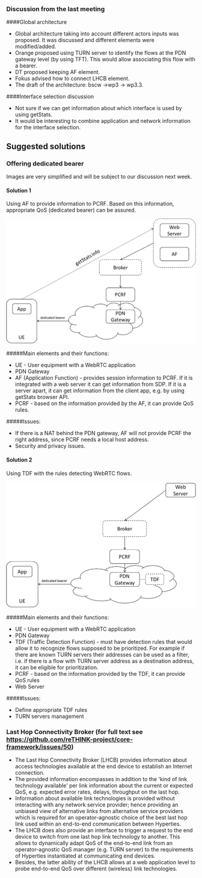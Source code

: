 ### Discussion from the last meeting
####Global architecture
* Global architecture taking into account different actors inputs was proposed. It was discussed and different elements were
modified/added.
*   Orange proposed using TURN server to identify the flows at the PDN gateway level (by using TFT). This would allow associating this flow with a bearer.
*   DT proposed keeping AF element.
*   Fokus advised how to connect LHCB element.
* The draft of the architecture: bscw ->wp3 -> wp3.3.
 
####Interface selection discussion
* Not sure if we can get information about which interface is used by using getStats.
* It would be interesting to combine application and network information for the interface selection.
 

## Suggested solutions
### Offering dedicated bearer
Images are very simplified and will be subject to our discussion next week.
#### Solution 1
Using AF to provide information to PCRF. Based on this information, appropriate QoS (dedicated bearer) can be assured.

![alt tag](https://github.com/reTHINK-project/core-framework/blob/master/docs/meetings/WP3.3/arch1.png)

#####Main elements and their functions:
* UE - User equipment with a WebRTC application
* PDN Gateway
* AF (Application Function) - provides session information to PCRF. If it is integrated with a web server it can get information from SDP. If it is a server apart, it can get information from the client app, e.g. by using getStats browser API.
* PCRF - based on the information provided by the AF, it can provide QoS rules.

#####Issues:
* If there is a NAT behind the PDN gateway, AF will not provide PCRF the right address,  since PCRF needs a local host address.
* Security and privacy issues.

#### Solution 2 
Using TDF with the rules detecting WebRTC flows.

![alt tag](https://github.com/reTHINK-project/core-framework/blob/master/docs/meetings/WP3.3/arch2.png)

#####Main elements and their functions:
* UE - User equipment with a WebRTC application
* PDN Gateway
* TDF (Traffic Detection Function) - must have detection rules that would allow it to recognize flows supposed to be prioritized. For example if there are known TURN servers their addresses can be used as a filter, i.e. if there is a flow with TURN server address as a destination address, it can be eligible for prioritization.
* PCRF - based on the information provided by the TDF, it can provide QoS rules
* Web Server

#####Issues:
* Define appropriate TDF rules
* TURN servers management

### Last Hop Connectivity Broker (for full text see https://github.com/reTHINK-project/core-framework/issues/50)
* The Last Hop Connectivity Broker (LHCB) provides information about access technologies available at the end device to establish an Internet connection. 
* The provided information encompasses in addition to the 'kind of link technology available' per link information about the current or expected QoS, e.g. expected error rates, delays, throughput on the last hop. 
* Information about available link technologies is provided without interacting with any network service provider; hence providing an unbiased view of alternative links from alternative service providers which is required for an operator-agnostic choice of the best last hop link used within an end-to-end communication between Hyperties. 
* The LHCB does also provide an interface to trigger a request to the end device to switch from one last hop link technology to another. This allows to dynamically adapt QoS of the end-to-end link from an operator-agnostic QoS manager (e.g. TURN server) to the requirements of Hyperties instantiated at communicating end devices. 
* Besides, the latter ability of the LHCB allows at a web application level to probe end-to-end QoS over different (wireless) link technologies.

